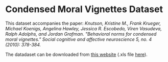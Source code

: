 # Condensed Moral Vignettes Dataset

This dataset accompanies the paper:
*Knutson, Kristine M., Frank Krueger, Michael Koenigs, Angelina Hawley, Jessica R. Escobedo, Viren Vasudeva, Ralph Adolphs, and Jordan Grafman. "Behavioral norms for condensed moral vignettes." Social cognitive and affective neuroscience 5, no. 4 (2010): 378-384.*

The datadaset can be downloaded from [this website](https://www.ncbi.nlm.nih.gov/pmc/articles/PMC2999756/) (.xls file [here](https://www.ncbi.nlm.nih.gov/pmc/articles/PMC2999756/bin/supp_nsq005_SuppData.xls)).